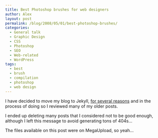 ```yaml
---
title: Best Photoshop brushes for web designers
author: Alex
layout: post
permalink: /blog/2008/05/01/best-photoshop-brushes/
categories:
  - General talk
  - Graphic Design
  - CSS
  - Photoshop
  - SEO
  - Web-related
  - WordPress
tags:
  - best
  - brush
  - compilation
  - photoshop
  - web design
---
```

 

I have decided to move my blog to Jekyll, [for several reasons](http://carlboettiger.info/2012/05/01/Jekyll-vs-Wordpress.html) and in the process of doing so I reviewed many of my older posts.

I ended up deleting many posts that I considered not to be good enough, although I left this message to avoid generating tons of 404s... 

The files available on this post were on MegaUpload, so yeah...